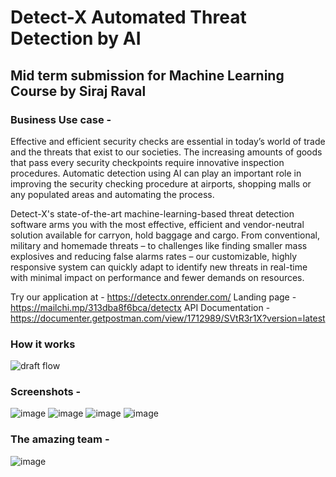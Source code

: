 # Detect-X Automated Threat Detection by AI

## Mid term submission for Machine Learning Course by Siraj Raval

### Business Use case - 
Effective and efficient security checks are essential in today’s world of trade and the threats that exist to our societies. The increasing amounts of goods that pass every security checkpoints require innovative inspection procedures. Automatic detection using AI can play an important role in improving the security checking procedure at airports, shopping malls or any populated areas and automating the process.

Detect-X's state-of-the-art machine-learning-based threat detection software arms you with the most effective, efficient and vendor-neutral solution available for carryon, hold baggage and cargo. From conventional, military and homemade threats – to challenges like finding smaller mass explosives and reducing false alarms rates – our customizable, highly responsive system can quickly adapt to identify new threats in real-time with minimal impact on performance and fewer demands on resources.

Try our application at - https://detectx.onrender.com/
Landing page - https://mailchi.mp/313dba8f6bca/detectx
API Documentation - https://documenter.getpostman.com/view/1712989/SVtR3r1X?version=latest

### How it works
![draft flow](https://user-images.githubusercontent.com/30216453/66503916-c11fae00-eae5-11e9-8749-cfc8abba700a.jpg)

### Screenshots - 

![image](https://user-images.githubusercontent.com/30216453/66503594-435ba280-eae5-11e9-9174-6af0b5e7c883.png)
![image](https://user-images.githubusercontent.com/30216453/66503638-58383600-eae5-11e9-9e1b-52b0293d3054.png)
![image](https://user-images.githubusercontent.com/30216453/66503763-77cf5e80-eae5-11e9-81a8-2582e0704e57.png)
![image](https://user-images.githubusercontent.com/30216453/66503803-86b61100-eae5-11e9-8aea-fd9cc6014d6b.png)

### The amazing team - 
![image](https://user-images.githubusercontent.com/30216453/66503833-95042d00-eae5-11e9-986f-001d52f71e7d.png)
